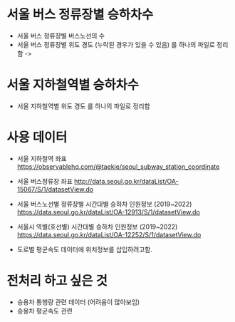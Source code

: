# 서울 버스 정류장별 승하차수 
- 서울 버스 정류장별 버스노선의 수
- 서울 버스 정류장별 위도 경도 (누락된 경우가 있을 수 있음)
를 하나의 파일로 정리함
-> 

# 서울 지하철역별 승하차수
- 서울 지하철역별 위도 경도
를 하나의 파일로 정리함


# 사용 데이터
- 서울 지하철역 좌표
https://observablehq.com/@taekie/seoul_subway_station_coordinate
- 서울 버스정류장 좌표
http://data.seoul.go.kr/dataList/OA-15067/S/1/datasetView.do

- 서울 버스노선별 정류장별 시간대별 승하차 인원정보 (2019~2022)
https://data.seoul.go.kr/dataList/OA-12913/S/1/datasetView.do

- 서울시 역별(호선별) 시간대별 승하차 인원정보 (2019~2022)
https://data.seoul.go.kr/dataList/OA-12252/S/1/datasetView.do


- 도로별 평균속도 데이터에 위치정보를 삽입하려고함.



# 전처리 하고 싶은 것
- 승용차 통행량 관련 데이터 (어려움이 많아보임)
- 승용차 평균속도 관련
